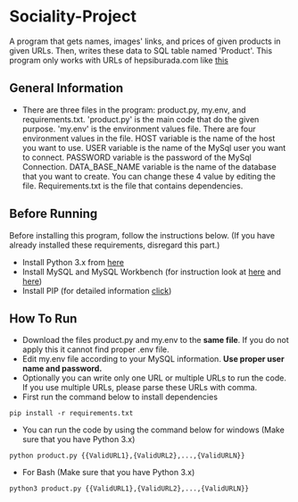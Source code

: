 # Sociality-Project

A program that gets names, images' links, and prices of given products in given URLs. Then, writes these data to SQL table named 'Product'. This program only works with URLs of hepsiburada.com like [this](https://www.hepsiburada.com/apple-macbook-pro-touch-bar-intel-core-i5-8259u-8gb-256gb-ssd-macos-13-qhd-tasinabilir-bilgisayar-mr9q2tu-a-gri-p-HBV00000CVXAY) 

## General Information
* There are three files in the program: product.py, my.env, and requirements.txt. 'product.py' is the main code that do the given purpose. 'my.env' is the environment values file. There are four environment values in the file. HOST variable is the name of the host you want to use. USER variable is the name of the MySql user you want to connect. PASSWORD variable is the password of the MySql Connection. DATA_BASE_NAME variable is the name of the database that you want to create. You can change these 4 value by editing the file. Requirements.txt is the file that contains dependencies.

## Before Running

Before installing this program, follow the instructions below. (If you have already installed these requirements, disregard this part.)
* Install Python 3.x from [here](https://www.python.org/downloads/)
* Install MySQL and MySQL Workbench (for instruction look at [here](https://dev.mysql.com/downloads/) and [here](https://www.mysql.com/products/workbench/))
* Install PIP (for detailed information [click](https://phoenixnap.com/kb/install-pip-windows))

## How To Run

* Download the files product.py and my.env to the **same file**. If you do not apply this it cannot find proper .env file.
* Edit my.env file according to your MySQL information. **Use proper user name and password.**
* Optionally you can write only one URL or multiple URLs to run the code. If you use multiple URLs, please parse these URLs with comma. 
* First run the command below to install dependencies
```
pip install -r requirements.txt
```
* You can run the code by using the command below for windows (Make sure that you have Python 3.x)
```
python product.py {{ValidURL1},{ValidURL2},...,{ValidURLN}}
```
* For Bash (Make sure that you have Python 3.x)
```
python3 product.py {{ValidURL1},{ValidURL2},...,{ValidURLN}}
```
